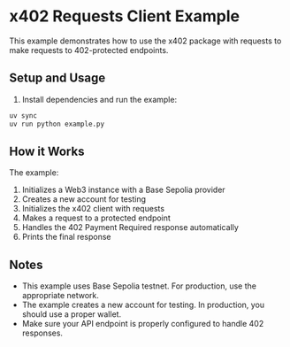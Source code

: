 # x402 Requests Client Example

This example demonstrates how to use the x402 package with requests to make requests to 402-protected endpoints.

## Setup and Usage

1. Install dependencies and run the example:
```bash
uv sync
uv run python example.py
```

## How it Works

The example:
1. Initializes a Web3 instance with a Base Sepolia provider
2. Creates a new account for testing
3. Initializes the x402 client with requests
4. Makes a request to a protected endpoint
5. Handles the 402 Payment Required response automatically
6. Prints the final response

## Notes

- This example uses Base Sepolia testnet. For production, use the appropriate network.
- The example creates a new account for testing. In production, you should use a proper wallet.
- Make sure your API endpoint is properly configured to handle 402 responses. 